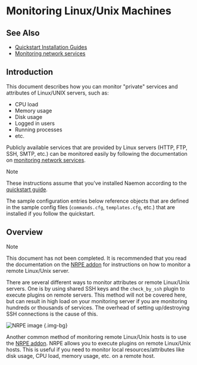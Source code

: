 # Monitoring Linux/Unix Machines

## See Also
- [Quickstart Installation Guides](quickstart)
- [Monitoring network services](monitoring-networkservices)

<!--@include: ../../includes/review.md-->

## Introduction

This document describes how you can monitor "private" services and attributes of Linux/UNIX servers, such as:

 - CPU load
 - Memory usage
 - Disk usage
 - Logged in users
 - Running processes
 - etc.


Publicly available services that are provided by Linux servers (HTTP, FTP, SSH, SMTP, etc.) can be monitored easily by following the documentation on [monitoring network services](monitoring-networkservices).

> [!NOTE]
> These instructions assume that you've installed Naemon according to the [quickstart guide](quickstart).

The sample configuration entries below reference objects that are defined in the sample config files (`commands.cfg`, `templates.cfg`, etc.) that are installed if you follow the quickstart.

## Overview

> [!NOTE]
> This document has not been completed. It is recommended that you read the documentation on the [NRPE addon](addons#nrpe) for instructions on how to monitor a remote Linux/Unix server.

There are several different ways to monitor attributes or remote Linux/Unix servers.  One is by using shared SSH keys and the `check_by_ssh` plugin to execute plugins on remote servers.  This method will not be covered here, but can result in high load on your monitoring server if you are monitoring hundreds or thousands of services.  The overhead of setting up/destroying SSH connections is the cause of this.

![NRPE image](/images/usersguide/svg/monitoring-windows.svg) {.img-bg}

Another common method of monitoring remote Linux/Unix hosts is to use the [NRPE addon](addons#nrpe).  NRPE  allows you to execute plugins on remote Linux/Unix hosts.  This is useful if you need to monitor local resources/attributes like disk usage, CPU load, memory usage, etc. on a remote host.
